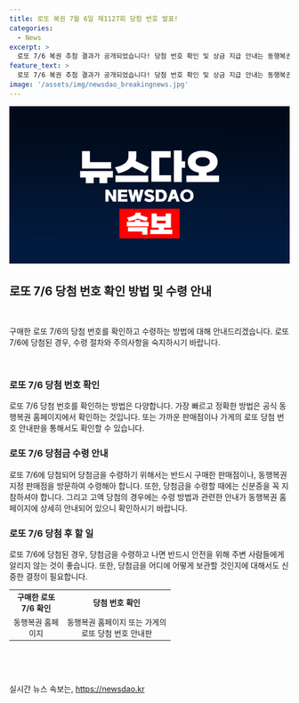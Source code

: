```yaml
---
title: 로또 복권 7월 6일 제1127회 당첨 번호 발표!
categories:
  - News
excerpt: >
  로또 7/6 복권 추첨 결과가 공개되었습니다! 당첨 번호 확인 및 상금 지급 안내는 동행복권 홈페이지에서 확인하세요. 당첨을 기원합니다! (150자)
feature_text: >
  로또 7/6 복권 추첨 결과가 공개되었습니다! 당첨 번호 확인 및 상금 지급 안내는 동행복권 홈페이지에서 확인하세요. 당첨을 기원합니다! (150자)
image: '/assets/img/newsdao_breakingnews.jpg'
---
```


<p><img src="/assets/img/newsdao_breakingnews.jpg" alt="cryptoinkorea 속보" /></p>

<h2 data-ke-size="size26">로또 7/6 당첨 번호 확인 방법 및 수령 안내</h2>

<p data-ke-size="size16">&nbsp;</p>

<p>구매한 로또 7/6의 당첨 번호를 확인하고 수령하는 방법에 대해 안내드리겠습니다. 로또 7/6에 당첨된 경우, 수령 절차와 주의사항을 숙지하시기 바랍니다.</p>

<p data-ke-size="size16">&nbsp;</p>

<h3>로또 7/6 당첨 번호 확인</h3>

<p data-ke-size="size16">로또 7/6 당첨 번호를 확인하는 방법은 다양합니다. 가장 빠르고 정확한 방법은 공식 동행복권 홈페이지에서 확인하는 것입니다. 또는 가까운 판매점이나 가게의 로또 당첨 번호 안내판을 통해서도 확인할 수 있습니다.</p>

<h3>로또 7/6 당첨금 수령 안내</h3>

<p data-ke-size="size16">로또 7/6에 당첨되어 당첨금을 수령하기 위해서는 반드시 구매한 판매점이나, 동행복권 지정 판매점을 방문하여 수령해아 합니다. 또한, 당첨금을 수령할 때에는 신분증을 꼭 지참하셔야 합니다. 그리고 고액 당첨의 경우에는 수령 방법과 관련한 안내가 동행복권 홈페이지에 상세히 안내되어 있으니 확인하시기 바랍니다.</p>

<h3>로또 7/6 당첨 후 할 일</h3>

<p data-ke-size="size16">로또 7/6에 당첨된 경우, 당첨금을 수령하고 나면 반드시 안전을 위해 주변 사람들에게 알리지 않는 것이 좋습니다. 또한, 당첨금을 어디에 어떻게 보관할 것인지에 대해서도 신중한 결정이 필요합니다.</p>

<table>
    <colgroup>
    <col width="96">
    <col width="194">
    </colgroup>
    <tbody>
        <tr>
            <td style="text-align: center; height: 17px;"><b>구매한 로또 7/6 확인</b></td>
            <td style="text-align: center; height: 17px;"><b>당첨 번호 확인</b></td>
        </tr>
        <tr>
            <td style="text-align: center; height: 17px;">동행복권 홈페이지</td>
            <td style="text-align: center; height: 17px;">동행복권 홈페이지 또는 가게의 로또 당첨 번호 안내판</td>
        </tr>
    </tbody>
</table>

<p data-ke-size="size16">&nbsp;</p>

<p data-ke-size="size16">&nbsp;</p>
실시간 뉴스 속보는, <a href="https://newsdao.kr" rel="dofollow">https://newsdao.kr</a>


